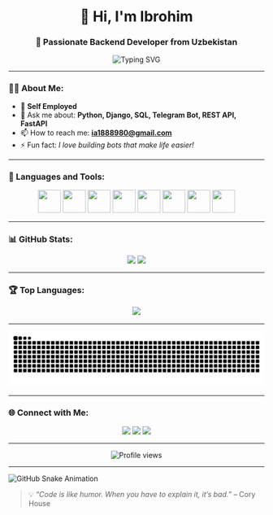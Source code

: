 <h1 align="center">👋 Hi, I'm Ibrohim</h1>
<h3 align="center">🚀 Passionate Backend Developer from Uzbekistan</h3>

<p align="center">
  <img src="https://readme-typing-svg.herokuapp.com?font=Fira+Code&weight=600&size=22&pause=1000&color=00BFFF&center=true&vCenter=true&width=500&lines=Backend+Developer;Python+Django+Enthusiast;FastAPI+and+REST+API+Builder;Loves+Clean+Code+%26+Automation" alt="Typing SVG" />
</p>

---

### 👨‍💻 About Me:
- 💼 **Self Employed**
- 💬 Ask me about: **Python, Django, SQL, Telegram Bot, REST API, FastAPI**
- 📫 How to reach me: **ia1888980@gmail.com**
- ⚡ Fun fact: *I love building bots that make life easier!*

---

### 🧰 Languages and Tools:
<p align="center">
  <img src="https://cdn.jsdelivr.net/gh/devicons/devicon/icons/python/python-original.svg" width="45" height="45"/>
  <img src="https://cdn.jsdelivr.net/gh/devicons/devicon/icons/django/django-plain.svg" width="45" height="45"/>
  <img src="https://cdn.jsdelivr.net/gh/devicons/devicon/icons/postgresql/postgresql-original.svg" width="45" height="45"/>
  <img src="https://cdn.jsdelivr.net/gh/devicons/devicon/icons/sqlite/sqlite-original.svg" width="45" height="45"/>
  <img src="https://cdn.jsdelivr.net/gh/devicons/devicon/icons/html5/html5-original.svg" width="45" height="45"/>
  <img src="https://cdn.jsdelivr.net/gh/devicons/devicon/icons/css3/css3-original.svg" width="45" height="45"/>
  <img src="https://cdn.jsdelivr.net/gh/devicons/devicon/icons/git/git-original.svg" width="45" height="45"/>
  <img src="https://cdn.jsdelivr.net/gh/devicons/devicon/icons/github/github-original.svg" width="45" height="45"/>
</p>

---

### 📊 GitHub Stats:
<p align="center">
  <img src="https://github-readme-stats.vercel.app/api?username=ibrohim0811&show_icons=true&theme=tokyonight" width="48%"/>
  <img src="https://github-readme-streak-stats.herokuapp.com/?user=ibrohim0811&theme=tokyonight" width="48%"/>
</p>

---

### 🏆 Top Languages:
<p align="center">
  <img src="https://github-readme-stats.vercel.app/api/top-langs/?username=ibrohim0811&layout=compact&theme=tokyonight" width="48%" />
</p>

---

![snake gif](https://github.com/ibrohim0811/ibrohim0811/blob/output/github-snake-dark.svg)

---

### 🌐 Connect with Me:
<p align="center">
  <a href="mailto:ibrohim.dev.uz@gmail.com"><img src="https://img.shields.io/badge/Gmail-D14836?style=for-the-badge&logo=gmail&logoColor=white" /></a>
  <a href="https://t.me/ibrohim_dev"><img src="https://img.shields.io/badge/Telegram-2CA5E0?style=for-the-badge&logo=telegram&logoColor=white" /></a>
  <a href="https://github.com/ibrohim0811"><img src="https://img.shields.io/badge/GitHub-100000?style=for-the-badge&logo=github&logoColor=white" /></a>
</p>

---

<p align="center">
  <img src="https://komarev.com/ghpvc/?username=ibrohim0811&label=Profile+Views&color=blueviolet&style=flat-square" alt="Profile views"/>
</p>



---

![GitHub Snake Animation](https://raw.githubusercontent.com/ibrohim0811/output/github-contribution-grid-snake.svg)


> 💡 *“Code is like humor. When you have to explain it, it’s bad.”* – Cory House
